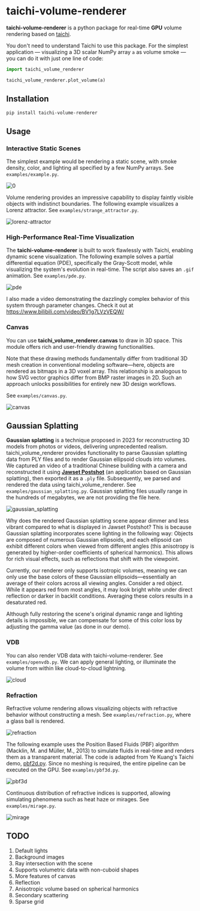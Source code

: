 # taichi-volume-renderer
**taichi-volume-renderer** is a python package for real-time **GPU** volume rendering based on [taichi](https://github.com/taichi-dev/taichi).

You don't need to understand Taichi to use this package. For the simplest application — visualizing a 3D scalar NumPy array `a` as volume smoke — you can do it with just one line of code:

```python
import taichi_volume_renderer

taichi_volume_renderer.plot_volume(a)
```

## Installation

```bash
pip install taichi-volume-renderer
```

## Usage

### Interactive Static Scenes

The simplest example would be rendering a static scene, with smoke density, color, and lighting all specified by a few NumPy arrays. See `examples/example.py`.

![0](images/0.jpg)

Volume rendering provides an impressive capability to display faintly visible objects with indistinct boundaries. The following example visualizes a Lorenz attractor. See `examples/strange_attractor.py`.

![lorenz-attractor](images/lorenz-attractor.jpg)

### High-Performance Real-Time Visualization

The **taichi-volume-renderer** is built to work flawlessly with Taichi, enabling dynamic scene visualization. The following example solves a partial differential equation (PDE), specifically the Gray-Scott model, while visualizing the system's evolution in real-time. The script also saves an `.gif` animation. See `examples/pde.py`.

![pde](images/pde.gif)

I also made a video demonstrating the dazzlingly complex behavior of this system through parameter changes. Check it out at https://www.bilibili.com/video/BV1g7LVzVEQW/

### Canvas

You can use **taichi_volume_renderer.canvas** to draw in 3D space. This module offers rich and user-friendly drawing functionalities.

Note that these drawing methods fundamentally differ from traditional 3D mesh creation in conventional modeling software—here, objects are rendered as bitmaps in a 3D voxel array. This relationship is analogous to how SVG vector graphics differ from BMP raster images in 2D. Such an approach unlocks possibilities for entirely new 3D design workflows.

See `examples/canvas.py`.

![canvas](images/canvas.jpg)

## Gaussian Splatting

**Gaussian splatting** is a technique proposed in 2023 for reconstructing 3D models from photos or videos, delivering unprecedented realism. taichi_volume_renderer provides functionality to parse Gaussian splatting data from PLY files and to render Gaussian ellipsoid clouds into volumes.  We captured an video of a traditional Chinese building with a camera and reconstructed it using [**Jawset Postshot**](https://www.jawset.com/) (an application based on Gaussian splatting), then exported it as a `.ply` file. Subsequently, we parsed and rendered the data using taichi_volume_renderer. See `examples/gaussian_splatting.py`. Gaussian splatting files usually range in the hundreds of megabytes, we are not providing the file here.

![gaussian_splatting](images/gaussian_splatting.jpg)

Why does the rendered Gaussian splatting scene appear dimmer and less vibrant compared to what is displayed in Jawset Postshot? This is because Gaussian splatting incorporates scene lighting in the following way: Objects are composed of numerous Gaussian ellipsoids, and each ellipsoid can exhibit different colors when viewed from different angles (this anisotropy is generated by higher-order coefficients of spherical harmonics). This allows for rich visual effects, such as reflections that shift with the viewpoint.

Currently, our renderer only supports isotropic volumes, meaning we can only use the base colors of these Gaussian ellipsoids—essentially an average of their colors across all viewing angles. Consider a red object. While it appears red from most angles, it may look bright white under direct reflection or darker in backlit conditions. Averaging these colors results in a desaturated red.

Although fully restoring the scene's original dynamic range and lighting details is impossible, we can compensate for some of this color loss by adjusting the gamma value (as done in our demo).

### VDB

You can also render VDB data with taichi-volume-renderer. See `examples/openvdb.py`. We can apply general lighting, or illuminate the volume from within like cloud-to-cloud lightning.

![cloud](images/cloud.jpg)

### Refraction

Refractive volume rendering allows visualizing objects with refractive behavior without constructing a mesh. See `examples/refraction.py`, where a glass ball is rendered.

![refraction](images/refraction.jpg)

The following example uses the Position Based Fluids (PBF) algorithm (Macklin, M. and Müller, M., 2013) to simulate fluids in real-time and renders them as a transparent material. The code is adapted from Ye Kuang's Taichi demo, [pbf2d.py](https://github.com/taichi-dev/taichi/blob/master/python/taichi/examples/simulation/pbf2d.py). Since no meshing is required, the entire pipeline can be executed on the GPU. See `examples/pbf3d.py`.

![pbf3d](images/pbf3d.gif)

Continuous distribution of refractive indices is supported, allowing simulating phenomena such as heat haze or mirages. See `examples/mirage.py`.

![mirage](images/mirage.jpg)

## TODO

1. Default lights
2. Background images
3. Ray intersection with the scene
4. Supports volumetric data with non-cuboid shapes
5. More features of canvas
6. Reflection
7. Anisotropic volume based on spherical harmonics
8. Secondary scattering
9. Sparse grid
